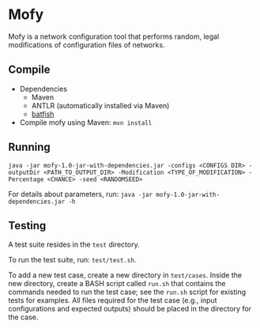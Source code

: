 # Mofy
Mofy is a network configuration tool that performs random, legal modifications of configuration files of networks.

## Compile
* Dependencies
    * Maven
    * ANTLR (automatically installed via Maven)
    * [batfish](https://github.com/colgate-cs-research/batfish)
* Compile mofy using Maven: `mvn install`

## Running
`java -jar mofy-1.0-jar-with-dependencies.jar -configs <CONFIGS DIR> -outputDir <PATH_TO_OUTPUT_DIR> -Modification <TYPE_OF_MODIFICATION> -Percentage <CHANCE> -seed <RANDOMSEED>`

For details about parameters, run: 
`java -jar mofy-1.0-jar-with-dependencies.jar -h`

## Testing
A test suite resides in the `test` directory. 

To run the test suite, run: `test/test.sh`.

To add a new test case, create a new directory in `test/cases`. Inside the
new directory, create a BASH script called `run.sh` that contains the commands
needed to run the test case; see the `run.sh` script for existing tests for
examples. All files required for the test case (e.g., input configurations and
expected outputs) should be placed in the directory for the case.
